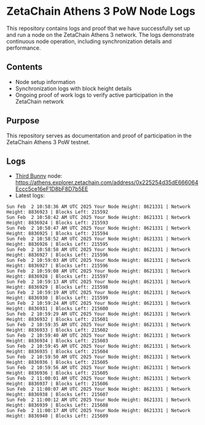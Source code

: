 # ZetaChain Athens 3 PoW Node Logs
This repository contains logs and proof that we have successfully set up and run a node on the ZetaChain Athens 3 network. The logs demonstrate continuous node operation, including synchronization details and performance.

## Contents
- Node setup information
- Synchronization logs with block height details
- Ongoing proof of work logs to verify active participation in the ZetaChain network

## Purpose
This repository serves as documentation and proof of participation in the ZetaChain Athens 3 PoW testnet.

## Logs

- [Third Bunny](https://thirdbunny.xyz/) node: https://athens.explorer.zetachain.com/address/0x225254d35dE666064Eccc5ce16eF1D8bF8D7b5EE
- Latest logs:
```
Sun Feb  2 10:58:36 AM UTC 2025 Your Node Height: 8621331 | Network Height: 8836923 | Blocks Left: 215592
Sun Feb  2 10:58:42 AM UTC 2025 Your Node Height: 8621331 | Network Height: 8836924 | Blocks Left: 215593
Sun Feb  2 10:58:47 AM UTC 2025 Your Node Height: 8621331 | Network Height: 8836925 | Blocks Left: 215594
Sun Feb  2 10:58:52 AM UTC 2025 Your Node Height: 8621331 | Network Height: 8836926 | Blocks Left: 215595
Sun Feb  2 10:58:58 AM UTC 2025 Your Node Height: 8621331 | Network Height: 8836927 | Blocks Left: 215596
Sun Feb  2 10:59:03 AM UTC 2025 Your Node Height: 8621331 | Network Height: 8836927 | Blocks Left: 215596
Sun Feb  2 10:59:08 AM UTC 2025 Your Node Height: 8621331 | Network Height: 8836928 | Blocks Left: 215597
Sun Feb  2 10:59:13 AM UTC 2025 Your Node Height: 8621331 | Network Height: 8836929 | Blocks Left: 215598
Sun Feb  2 10:59:19 AM UTC 2025 Your Node Height: 8621331 | Network Height: 8836930 | Blocks Left: 215599
Sun Feb  2 10:59:24 AM UTC 2025 Your Node Height: 8621331 | Network Height: 8836931 | Blocks Left: 215600
Sun Feb  2 10:59:29 AM UTC 2025 Your Node Height: 8621331 | Network Height: 8836932 | Blocks Left: 215601
Sun Feb  2 10:59:35 AM UTC 2025 Your Node Height: 8621331 | Network Height: 8836933 | Blocks Left: 215602
Sun Feb  2 10:59:40 AM UTC 2025 Your Node Height: 8621331 | Network Height: 8836934 | Blocks Left: 215603
Sun Feb  2 10:59:45 AM UTC 2025 Your Node Height: 8621331 | Network Height: 8836935 | Blocks Left: 215604
Sun Feb  2 10:59:50 AM UTC 2025 Your Node Height: 8621331 | Network Height: 8836936 | Blocks Left: 215605
Sun Feb  2 10:59:56 AM UTC 2025 Your Node Height: 8621331 | Network Height: 8836936 | Blocks Left: 215605
Sun Feb  2 11:00:01 AM UTC 2025 Your Node Height: 8621331 | Network Height: 8836937 | Blocks Left: 215606
Sun Feb  2 11:00:07 AM UTC 2025 Your Node Height: 8621331 | Network Height: 8836938 | Blocks Left: 215607
Sun Feb  2 11:00:12 AM UTC 2025 Your Node Height: 8621331 | Network Height: 8836939 | Blocks Left: 215608
Sun Feb  2 11:00:17 AM UTC 2025 Your Node Height: 8621331 | Network Height: 8836940 | Blocks Left: 215609
```
